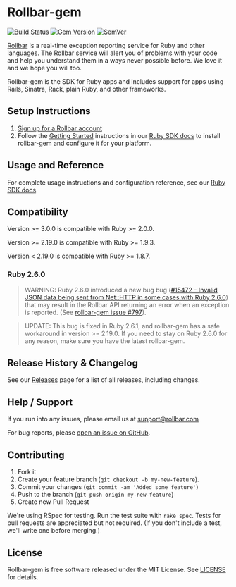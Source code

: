 # Rollbar-gem
[![Build Status](https://travis-ci.org/rollbar/rollbar-gem.svg?branch=master)](https://travis-ci.org/rollbar/rollbar-gem/branches)
[![Gem Version](https://badge.fury.io/rb/rollbar.svg)](http://badge.fury.io/rb/rollbar)
[![SemVer](https://api.dependabot.com/badges/compatibility_score?dependency-name=rollbar&package-manager=bundler&version-scheme=semver&target-version=latest)](https://dependabot.com/compatibility-score.html?dependency-name=rollbar&package-manager=bundler&version-scheme=semver&new-version=latest)


[Rollbar](https://rollbar.com) is a real-time exception reporting service for Ruby and other languages. The Rollbar service will alert you of problems with your code and help you understand them in a ways never possible before. We love it and we hope you will too.

Rollbar-gem is the SDK for Ruby apps and includes support for apps using Rails, Sinatra, Rack, plain Ruby, and other frameworks.

## Setup Instructions

1. [Sign up for a Rollbar account](https://rollbar.com/signup)
2. Follow the [Getting Started](https://docs.rollbar.com/docs/ruby#section-getting-started) instructions in our [Ruby SDK docs](https://docs.rollbar.com/docs/ruby) to install rollbar-gem and configure it for your platform.

## Usage and Reference

For complete usage instructions and configuration reference, see our [Ruby SDK docs](https://docs.rollbar.com/docs/ruby).

## Compatibility

Version >= 3.0.0 is compatible with Ruby >= 2.0.0.

Version >= 2.19.0 is compatible with Ruby >= 1.9.3.

Version < 2.19.0 is compatible with Ruby >= 1.8.7.

### Ruby 2.6.0

> WARNING: Ruby 2.6.0 introduced a new bug bug ([#15472 -
Invalid JSON data being sent from Net::HTTP in some cases with Ruby 2.6.0](https://bugs.ruby-lang.org/issues/15472)) that may result in the Rollbar API returning an error when an exception is reported.  (See [rollbar-gem issue #797](https://github.com/rollbar/rollbar-gem/issues/797)).

> UPDATE: This bug is fixed in Ruby 2.6.1, and rollbar-gem has a safe workaround in version >= 2.19.0.
If you need to stay on Ruby 2.6.0 for any reason, make sure you have the latest rollbar-gem.

## Release History & Changelog

See our [Releases](https://github.com/rollbar/rollbar-gem/releases) page for a list of all releases, including changes.

## Help / Support

If you run into any issues, please email us at [support@rollbar.com](mailto:support@rollbar.com)

For bug reports, please [open an issue on GitHub](https://github.com/rollbar/rollbar-gem/issues/new).

## Contributing

1. Fork it
2. Create your feature branch (```git checkout -b my-new-feature```).
3. Commit your changes (```git commit -am 'Added some feature'```)
4. Push to the branch (```git push origin my-new-feature```)
5. Create new Pull Request

We're using RSpec for testing. Run the test suite with ```rake spec```. Tests for pull requests are appreciated but not required. (If you don't include a test, we'll write one before merging.)

## License
Rollbar-gem is free software released under the MIT License. See [LICENSE](LICENSE) for details.
